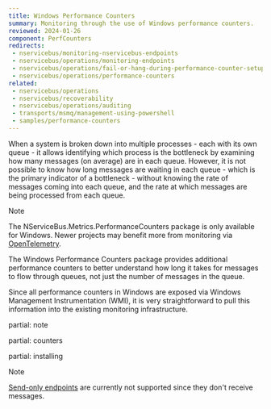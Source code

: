 ```yaml
---
title: Windows Performance Counters
summary: Monitoring through the use of Windows performance counters.
reviewed: 2024-01-26
component: PerfCounters
redirects:
 - nservicebus/monitoring-nservicebus-endpoints
 - nservicebus/operations/monitoring-endpoints
 - nservicebus/operations/fail-or-hang-during-performance-counter-setup
 - nservicebus/operations/performance-counters
related:
 - nservicebus/operations
 - nservicebus/recoverability
 - nservicebus/operations/auditing
 - transports/msmq/management-using-powershell
 - samples/performance-counters
---
```


When a system is broken down into multiple processes - each with its own queue - it allows identifying which process is the bottleneck by examining how many messages (on average) are in each queue. However, it is not possible to know how long messages are waiting in each queue - which is the primary indicator of a bottleneck - without knowing the rate of messages coming into each queue, and the rate at which messages are being processed from each queue.

> [!NOTE]
> The NServiceBus.Metrics.PerformanceCounters package is only available for Windows. Newer projects may benefit more from monitoring via [OpenTelemetry](/nservicebus/operations/opentelemetry.md).

The Windows Performance Counters package provides additional performance counters to better understand how long it takes for messages to flow through queues, not just the number of messages in the queue.

Since all performance counters in Windows are exposed via Windows Management Instrumentation (WMI), it is very straightforward to pull this information into the existing monitoring infrastructure.

partial: note

partial: counters

partial: installing

> [!NOTE]
> [Send-only endpoints](/nservicebus/hosting/#self-hosting-send-only-hosting) are currently not supported since they don't receive messages.
